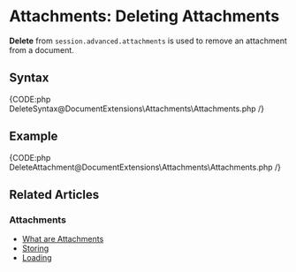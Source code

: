 # Attachments: Deleting Attachments

**Delete** from `session.advanced.attachments` is used to remove an attachment from a document.

## Syntax

{CODE:php DeleteSyntax@DocumentExtensions\Attachments\Attachments.php /}

## Example

{CODE:php DeleteAttachment@DocumentExtensions\Attachments\Attachments.php /}

## Related Articles

### Attachments

- [What are Attachments](../../document-extensions/attachments/what-are-attachments)  
- [Storing](../../document-extensions/attachments/storing)  
- [Loading](../../document-extensions/attachments/loading)  
